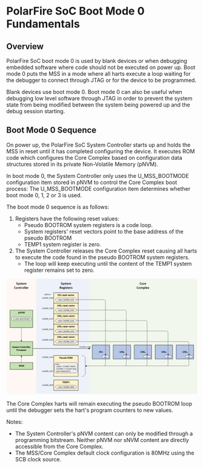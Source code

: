 # PolarFire SoC Boot Mode 0 Fundamentals

## Overview

PolarFire SoC boot mode 0 is used by blank devices or when debugging embedded software where code should not be executed on power up. Boot mode 0 puts the MSS in a mode where all harts execute a loop waiting for the debugger to connect through JTAG or for the device to be  programmed.

Blank devices use boot mode 0. Boot mode 0 can also be useful when debugging low level software through JTAG in order to prevent the system state from being modified between the system being powered up and the debug session starting.

## Boot Mode 0 Sequence

On power up, the PolarFire SoC System Controller starts up and holds the MSS in reset until it has completed configuring the device. It executes ROM code which configures the Core Complex based on configuration data structures stored in its private Non-Volatile Memory (pNVM).

In boot mode 0, the System Controller only uses the U_MSS_BOOTMODE configuration item stored in pNVM to control the Core Complex boot process: The U_MSS_BOOTMODE configuration item determines whether boot mode 0, 1, 2 or 3 is used.

The boot mode 0 sequence is as follows:

1. Registers have the following reset values:
    - Pseudo BOOTROM system registers is a code loop.
    - System registers' reset vectors point to the base address of the pseudo BOOTROM
    - TEMP1 system register is zero.
2. The System Controller releases the Core Complex reset causing all harts to execute the code found in the pseudo BOOTROM system registers.
    - The loop will keep executing until the content of the TEMP1 system register remains set to zero.

![](./images/boot-mode-0-fundamentals/boot-mode-0.png)

The Core Complex harts will remain executing the pseudo BOOTROM loop until the debugger sets the hart's program counters to new values.

Notes:

- The System Controller's pNVM content can only be modified through a programming bitstream. Neither pNVM nor sNVM content are directly accessible from the Core Complex.
- The MSS/Core Complex default clock configuration is 80MHz using the SCB clock source.
